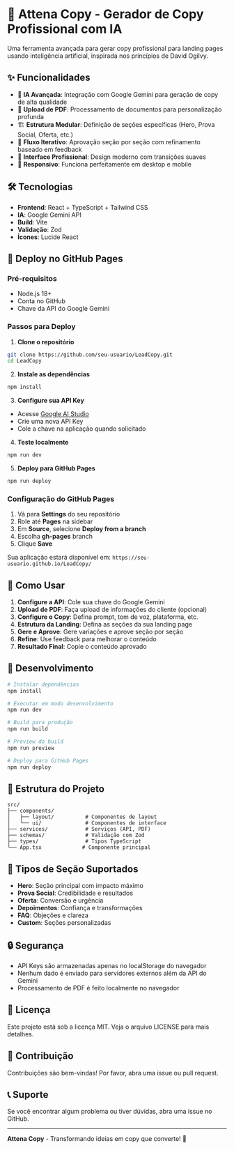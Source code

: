 # 🚀 Attena Copy - Gerador de Copy Profissional com IA

Uma ferramenta avançada para gerar copy profissional para landing pages usando inteligência artificial, inspirada nos princípios de David Ogilvy.

## ✨ Funcionalidades

- 🤖 **IA Avançada**: Integração com Google Gemini para geração de copy de alta qualidade
- 📄 **Upload de PDF**: Processamento de documentos para personalização profunda
- 🏗️ **Estrutura Modular**: Definição de seções específicas (Hero, Prova Social, Oferta, etc.)
- 🔄 **Fluxo Iterativo**: Aprovação seção por seção com refinamento baseado em feedback
- 🎨 **Interface Profissional**: Design moderno com transições suaves
- 📱 **Responsivo**: Funciona perfeitamente em desktop e mobile

## 🛠️ Tecnologias

- **Frontend**: React + TypeScript + Tailwind CSS
- **IA**: Google Gemini API
- **Build**: Vite
- **Validação**: Zod
- **Ícones**: Lucide React

## 🚀 Deploy no GitHub Pages

### Pré-requisitos
- Node.js 18+
- Conta no GitHub
- Chave da API do Google Gemini

### Passos para Deploy

1. **Clone o repositório**
```bash
git clone https://github.com/seu-usuario/LeadCopy.git
cd LeadCopy
```

2. **Instale as dependências**
```bash
npm install
```

3. **Configure sua API Key**
- Acesse [Google AI Studio](https://makersuite.google.com/app/apikey)
- Crie uma nova API Key
- Cole a chave na aplicação quando solicitado

4. **Teste localmente**
```bash
npm run dev
```

5. **Deploy para GitHub Pages**
```bash
npm run deploy
```

### Configuração do GitHub Pages

1. Vá para **Settings** do seu repositório
2. Role até **Pages** na sidebar
3. Em **Source**, selecione **Deploy from a branch**
4. Escolha **gh-pages** branch
5. Clique **Save**

Sua aplicação estará disponível em: `https://seu-usuario.github.io/LeadCopy/`

## 📖 Como Usar

1. **Configure a API**: Cole sua chave do Google Gemini
2. **Upload de PDF**: Faça upload de informações do cliente (opcional)
3. **Configure o Copy**: Defina prompt, tom de voz, plataforma, etc.
4. **Estrutura da Landing**: Defina as seções da sua landing page
5. **Gere e Aprove**: Gere variações e aprove seção por seção
6. **Refine**: Use feedback para melhorar o conteúdo
7. **Resultado Final**: Copie o conteúdo aprovado

## 🔧 Desenvolvimento

```bash
# Instalar dependências
npm install

# Executar em modo desenvolvimento
npm run dev

# Build para produção
npm run build

# Preview do build
npm run preview

# Deploy para GitHub Pages
npm run deploy
```

## 📝 Estrutura do Projeto

```
src/
├── components/
│   ├── layout/          # Componentes de layout
│   └── ui/              # Componentes de interface
├── services/            # Serviços (API, PDF)
├── schemas/             # Validação com Zod
├── types/               # Tipos TypeScript
└── App.tsx             # Componente principal
```

## 🎯 Tipos de Seção Suportados

- **Hero**: Seção principal com impacto máximo
- **Prova Social**: Credibilidade e resultados
- **Oferta**: Conversão e urgência
- **Depoimentos**: Confiança e transformações
- **FAQ**: Objeções e clareza
- **Custom**: Seções personalizadas

## 🔒 Segurança

- API Keys são armazenadas apenas no localStorage do navegador
- Nenhum dado é enviado para servidores externos além da API do Gemini
- Processamento de PDF é feito localmente no navegador

## 📄 Licença

Este projeto está sob a licença MIT. Veja o arquivo LICENSE para mais detalhes.

## 🤝 Contribuição

Contribuições são bem-vindas! Por favor, abra uma issue ou pull request.

## 📞 Suporte

Se você encontrar algum problema ou tiver dúvidas, abra uma issue no GitHub.

---

**Attena Copy** - Transformando ideias em copy que converte! 🎯